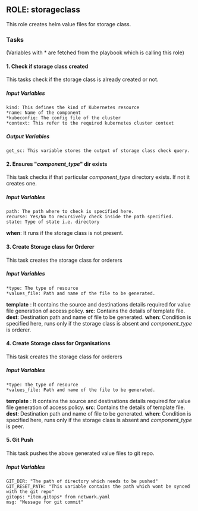 ## ROLE: storageclass
This role creates helm value files for storage class.

### Tasks
(Variables with * are fetched from the playbook which is calling this role)
#### 1. Check if storage class created
This tasks check if the storage class is already created or not.
##### Input Variables

    kind: This defines the kind of Kubernetes resource
    *name: Name of the component 
    *kubeconfig: The config file of the cluster
    *context: This refer to the required kubernetes cluster context
##### Output Variables

    get_sc: This variable stores the output of storage class check query.

#### 2. Ensures "*component_type*" dir exists
This task checks if that particular *component_type* directory exists. If not it creates one.
##### Input Variables
    path: The path where to check is specified here.
    recurse: Yes/No to recursively check inside the path specified.
    state: Type of state i.e. directory

**when**: It runs if the storage class is not present.

#### 3. Create Storage class for Orderer
This task creates the storage class for orderers
##### Input Variables
    *type: The type of resource
    *values_file: Path and name of the file to be generated.
**template** : It contains the source and destinations details required for value file generation of access policy.
**src**: Contains the details of template file.
**dest**: Destination path and name of file to be generated.
**when**: Condition is specified here, runs only if the storage class is absent and *component_type* is orderer.


#### 4. Create Storage class for Organisations
This task creates the storage class for orderers
##### Input Variables
    *type: The type of resource
    *values_file: Path and name of the file to be generated.
**template** : It contains the source and destinations details required for value file generation of access policy.
**src**: Contains the details of template file.
**dest**: Destination path and name of file to be generated.
**when**: Condition is specified here, runs only if the storage class is absent and *component_type* is peer.

#### 5. Git Push
This task pushes the above generated value files to git repo.
##### Input Variables
    GIT_DIR: "The path of directory which needs to be pushed"    
    GIT_RESET_PATH: "This variable contains the path which wont be synced with the git repo"
    gitops: *item.gitops* from network.yaml
    msg: "Message for git commit"
